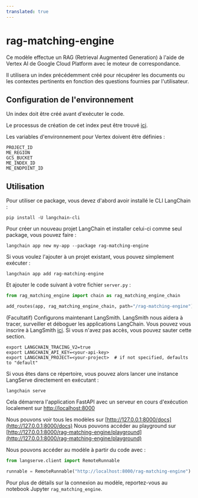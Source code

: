 ```yaml
---
translated: true
---
```


# rag-matching-engine

Ce modèle effectue un RAG (Retrieval Augmented Generation) à l'aide de Vertex AI de Google Cloud Platform avec le moteur de correspondance.

Il utilisera un index précédemment créé pour récupérer les documents ou les contextes pertinents en fonction des questions fournies par l'utilisateur.

## Configuration de l'environnement

Un index doit être créé avant d'exécuter le code.

Le processus de création de cet index peut être trouvé [ici](https://github.com/GoogleCloudPlatform/generative-ai/blob/main/language/use-cases/document-qa/question_answering_documents_langchain_matching_engine.ipynb).

Les variables d'environnement pour Vertex doivent être définies :

```text
PROJECT_ID
ME_REGION
GCS_BUCKET
ME_INDEX_ID
ME_ENDPOINT_ID
```

## Utilisation

Pour utiliser ce package, vous devez d'abord avoir installé le CLI LangChain :

```shell
pip install -U langchain-cli
```

Pour créer un nouveau projet LangChain et installer celui-ci comme seul package, vous pouvez faire :

```shell
langchain app new my-app --package rag-matching-engine
```

Si vous voulez l'ajouter à un projet existant, vous pouvez simplement exécuter :

```shell
langchain app add rag-matching-engine
```

Et ajouter le code suivant à votre fichier `server.py` :

```python
from rag_matching_engine import chain as rag_matching_engine_chain

add_routes(app, rag_matching_engine_chain, path="/rag-matching-engine")
```

(Facultatif) Configurons maintenant LangSmith.
LangSmith nous aidera à tracer, surveiller et déboguer les applications LangChain.
Vous pouvez vous inscrire à LangSmith [ici](https://smith.langchain.com/).
Si vous n'avez pas accès, vous pouvez sauter cette section.

```shell
export LANGCHAIN_TRACING_V2=true
export LANGCHAIN_API_KEY=<your-api-key>
export LANGCHAIN_PROJECT=<your-project>  # if not specified, defaults to "default"
```

Si vous êtes dans ce répertoire, vous pouvez alors lancer une instance LangServe directement en exécutant :

```shell
langchain serve
```

Cela démarrera l'application FastAPI avec un serveur en cours d'exécution localement sur
[http://localhost:8000](http://localhost:8000)

Nous pouvons voir tous les modèles sur [http://127.0.0.1:8000/docs](http://127.0.0.1:8000/docs)
Nous pouvons accéder au playground sur [http://127.0.0.1:8000/rag-matching-engine/playground](http://127.0.0.1:8000/rag-matching-engine/playground)

Nous pouvons accéder au modèle à partir du code avec :

```python
from langserve.client import RemoteRunnable

runnable = RemoteRunnable("http://localhost:8000/rag-matching-engine")
```

Pour plus de détails sur la connexion au modèle, reportez-vous au notebook Jupyter `rag_matching_engine`.
